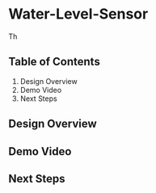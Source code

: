 # Water-Level-Sensor

Th

## Table of Contents

  1) Design Overview
  2) Demo Video
  3) Next Steps

## Design Overview
  
## Demo Video

## Next Steps
